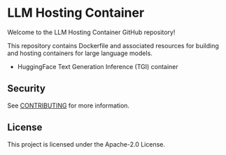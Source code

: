 # LLM Hosting Container

Welcome to the LLM Hosting Container GitHub repository! 

This repository contains Dockerfile and associated resources for building and
hosting containers for large language models.

* HuggingFace Text Generation Inference (TGI) container

## Security

See [CONTRIBUTING](CONTRIBUTING.md#security-issue-notifications) for more information.

## License

This project is licensed under the Apache-2.0 License.
